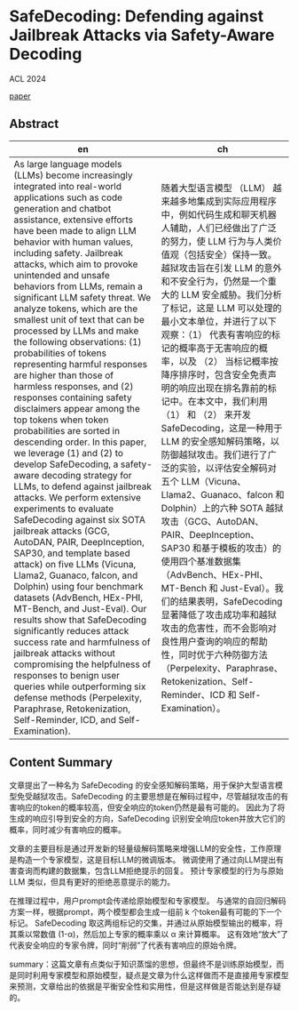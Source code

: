# SafeDecoding: Defending against Jailbreak Attacks  via Safety-Aware Decoding #
ACL 2024

[paper](https://aclanthology.org/2024.acl-long.303/)

## Abstract ##
| en | ch |  
| --- | --- | 
| As large language models (LLMs) become increasingly integrated into real-world applications such as code generation and chatbot assistance, extensive efforts have been made to align LLM behavior with human values, including safety. Jailbreak attacks, which aim to provoke unintended and unsafe behaviors from LLMs, remain a significant LLM safety threat. We analyze tokens, which are the smallest unit of text that can be processed by LLMs and make the following observations: (1) probabilities of tokens representing harmful responses are higher than those of harmless responses, and (2) responses containing safety disclaimers appear among the top tokens when token probabilities are sorted in descending order. In this paper, we leverage (1) and (2) to develop SafeDecoding, a safety-aware decoding strategy for LLMs, to defend against jailbreak attacks. We perform extensive experiments to evaluate SafeDecoding against six SOTA jailbreak attacks (GCG, AutoDAN, PAIR, DeepInception, SAP30, and template based attack) on five LLMs (Vicuna, Llama2, Guanaco, falcon, and Dolphin) using four benchmark datasets (AdvBench, HEx-PHI, MT-Bench, and Just-Eval). Our results show that SafeDecoding significantly reduces attack success rate and harmfulness of jailbreak attacks without compromising the helpfulness of responses to benign user queries while outperforming six defense methods (Perpelexity, Paraphrase, Retokenization, Self-Reminder, ICD, and Self-Examination). | 随着大型语言模型 （LLM） 越来越多地集成到实际应用程序中，例如代码生成和聊天机器人辅助，人们已经做出了广泛的努力，使 LLM 行为与人类价值观（包括安全）保持一致。越狱攻击旨在引发 LLM 的意外和不安全行为，仍然是一个重大的 LLM 安全威胁。我们分析了标记，这是 LLM 可以处理的最小文本单位，并进行了以下观察：（1） 代表有害响应的标记的概率高于无害响应的概率，以及 （2） 当标记概率按降序排序时，包含安全免责声明的响应出现在排名靠前的标记中。在本文中，我们利用 （1） 和 （2） 来开发 SafeDecoding，这是一种用于 LLM 的安全感知解码策略，以防御越狱攻击。我们进行了广泛的实验，以评估安全解码对五个 LLM（Vicuna、Llama2、Guanaco、falcon 和 Dolphin）上的六种 SOTA 越狱攻击（GCG、AutoDAN、PAIR、DeepInception、SAP30 和基于模板的攻击）的使用四个基准数据集（AdvBench、HEx-PHI、MT-Bench 和 Just-Eval）。我们的结果表明，SafeDecoding 显著降低了攻击成功率和越狱攻击的危害性，而不会影响对良性用户查询的响应的帮助性，同时优于六种防御方法（Perpelexity、Paraphrase、Retokenization、Self-Reminder、ICD 和 Self-Examination）。 |

## Content Summary ##
文章提出了一种名为 SafeDecoding 的安全感知解码策略，用于保护大型语言模型免受越狱攻击。SafeDecoding 的主要思想是在解码过程中，尽管越狱攻击的有害响应的token的概率较高，但安全响应的token仍然是最有可能的。 因此为了将生成的响应引导到安全的方向，SafeDecoding 识别安全响应token并放大它们的概率，同时减少有害响应的概率。

文章的主要目标是通过开发新的轻量级解码策略来增强LLM的安全性，工作原理是构造一个专家模型，这是目标LLM的微调版本。 微调使用了通过向LLM提出有害查询而构建的数据集，包含LLM拒绝提示的回复。 预计专家模型的行为与原始 LLM 类似，但具有更好的拒绝恶意提示的能力。

在推理过程中，用户prompt会传递给原始模型和专家模型。 与通常的自回归解码方案一样，根据prompt，两个模型都会生成一组前 k 个token最有可能的下一个标记。 SafeDecoding 取这两组标记的交集，并通过从原始模型输出的概率，将其乘以常数值 (1-α)，然后加上专家的概率乘以 α 来计算概率。 这有效地“放大”了代表安全响应的专家令牌，同时“削弱”了代表有害响应的原始令牌。

summary：这篇文章有点类似于知识蒸馏的思想，但最终不是训练原始模型，而是同时利用专家模型和原始模型，疑点是文章为什么这样做而不是直接用专家模型来预测，文章给出的依据是平衡安全性和实用性，但是这样做是否能达到是存疑的。